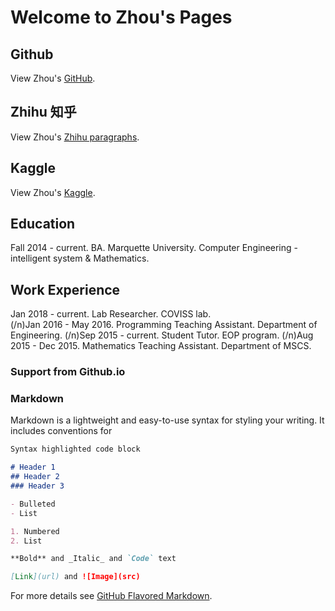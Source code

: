 # Welcome to Zhou's Pages

## Github
View Zhou's [GitHub](https://github.com/zhou-1).

## Zhihu 知乎
View Zhou's [Zhihu paragraphs](https://www.zhihu.com/people/zhou-65-48/posts).

## Kaggle
View Zhou's [Kaggle](https://www.kaggle.com/dragonpolice).

## Education
Fall 2014 - current. BA. Marquette University. Computer Engineering - intelligent system & Mathematics.

## Work Experience
Jan 2018 - current. Lab Researcher. COVISS lab.  
(/n)Jan 2016 - May 2016. Programming Teaching Assistant. Department of Engineering.
(/n)Sep 2015 - current. Student Tutor. EOP program. 
(/n)Aug 2015 - Dec 2015. Mathematics Teaching Assistant. Department of MSCS.

### Support from Github.io
### Markdown

Markdown is a lightweight and easy-to-use syntax for styling your writing. It includes conventions for

```markdown
Syntax highlighted code block

# Header 1
## Header 2
### Header 3

- Bulleted
- List

1. Numbered
2. List

**Bold** and _Italic_ and `Code` text

[Link](url) and ![Image](src)
```

For more details see [GitHub Flavored Markdown](https://guides.github.com/features/mastering-markdown/).
